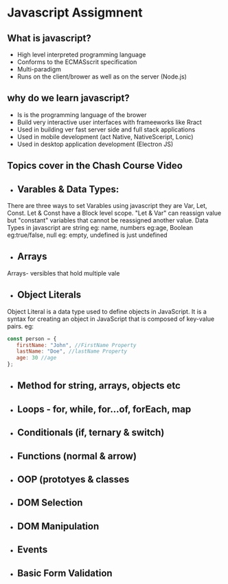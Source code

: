  # Javascript Assigmnent


 ## What is javascript?

+	High level interpreted programming language
+	Conforms to the ECMASscrit specification
+	Multi-paradigm
+	Runs on the client/brower as well as on the server (Node.js)

## why do we learn javascript?      

+	Is is the programming language of the brower
+	Build very interactive user interfaces with frameeworks like Rract
+	Used in building ver fast server side and full stack applications
+	Used in mobile development (act Native, NativeSceript, Lonic)
+	Used in desktop application development (Electron JS)

## Topics cover in the Chash Course Video

+ ## Varables & Data Types:
There are three ways to set Varables using javascript they are Var, Let, Const. Let & Const have a Block level scope. "Let & Var" can reassign value but "constant" variables that cannot be reassigned another value. Data Types in javascript are string eg: name, numbers eg:age, Boolean eg:true/false, null eg: empty, undefined is just undefined

+ ## Arrays
Arrays- versibles that hold multiple vale

+ ## Object Literals
Object Literal is a data type used to define objects in JavaScript. It is a syntax for creating an object in JavaScript that is composed of key-value pairs. eg: 
```js
const person = { 
   firstName: "John", //FirstName Property 
   lastName: "Doe", //lastName Property 
   age: 30 //age
};
```
+	## Method for string, arrays, objects etc
+	## Loops - for, while, for...of, forEach, map
+	## Conditionals (if, ternary & switch)
+	## Functions (normal & arrow)
+	## OOP (prototyes & classes
+	## DOM Selection
+	## DOM Manipulation
+  ## Events
+  ##	Basic Form Validation




